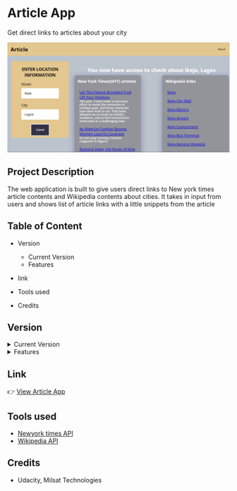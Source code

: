# Article App #
Get direct links to articles about your city

![Article App](https://github.com/vickystickz/Article-App/blob/main/Assets/images/App_screenshot.png)


## Project Description ##
The web application is built to give users direct links to New york times article contents and Wikipedia contents about cities.
It takes in input from users and shows list of article links with a little snippets from the article 

## Table of Content ##
* Version 
    * Current Version 
    * Features

* link

* Tools used

* Credits


## Version ##

<details>
           <summary>Current Version</summary>
           <p>V1.0</p>
</details>

<details>
           <summary>Features</summary>
           <p>1. Allows input like Street and city from users</p>
            <p>2. Shows anchored article titles from NYT API AND Wikipedia API</p>
             <p>3. Snippets of article can also be seen below airticle titles</p>
</details>

## Link ##

:point_right: [View Article App](https://milsatfrontendtask-2.netlify.app)


## Tools used ##

*  [Newyork times API](https://developer.nytimes.com/apis)
*  [Wikipedia API](https://en.wikipedia.org/wiki/API)

## Credits ##

* Udacity, Milsat Technologies
